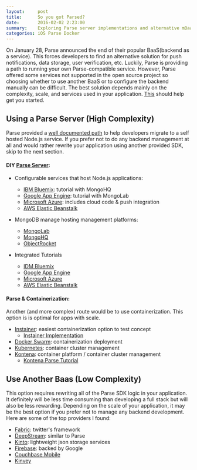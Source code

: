```yaml
---
layout:     post
title:      So you got Parsed?
date:       2016-02-02 2:23:00
summary:    Exploring Parse server implementations and alternative mBaaS providers
categories: iOS Parse Docker
---
```

On January 28, Parse announced the end of their popular BaaS(backend as a service). This forces developers to find an alternative solution for push notifications, data storage, user verification, etc. Luckily, Parse is providing a path to running your own Parse-compatible service. However, Parse offered some services not supported in the open source project so choosing whether to use another BaaS or to configure the backend manually can be difficult. The best solution depends mainly on the complexity, scale, and services used in your application. [This](https://github.com/relatedcode/ParseAlternatives) should help get you started.




## Using a Parse Server (High Complexity)
Parse provided a [well documented path](https://parse.com/docs/server/guide) to help developers migrate to a self hosted Node.js service. If you prefer not to do any backend management at all and would rather rewrite your application using another provided SDK, skip to the next section.

#### DIY [Parse Server](https://github.com/ParsePlatform/parse-server):

* Configurable services that host Node.js applications:
	* [IBM Bluemix](https://console.ng.bluemix.net/): tutorial with MongoHQ
	* [Google App Engine](https://cloud.google.com/nodejs/): tutorial with MongoLab
	* [Microsoft Azure](https://azure.microsoft.com/en-us/): includes cloud code & push integration
	* [AWS Elastic Beanstalk](https://aws.amazon.com/elasticbeanstalk/)

* MongoDB manage hosting management platforms:
	* [MongoLab](https://mongolab.com)
	* [MongoHQ](https://www.compose.io/mongodb/)
	* [ObjectRocket](http://objectrocket.com/mongodb/)

* Integrated Tutorials
	* [IDM Bluemix](https://console.ng.bluemix.net/)
	* [Google App Engine](https://medium.com/google-cloud/deploying-parse-server-to-google-app-engine-6bc0b7451d50)
	* [Microsoft Azure](https://azure.microsoft.com/en-us/blog/azure-welcomes-parse-developers/)
	* [AWS Elastic Beanstalk](https://gist.github.com/hassy/48bae515c393e9214d3f)



#### Parse & Containerization:
Another (and more complex) route would be to use containerization. This option is is optimal for apps with scale.

* [Instainer](http://beta.instainer.com/): easiest containerization option to test concept
	* [Instainer Implementation](https://hub.docker.com/r/instainer/parse-server/)
* [Docker Swarm](https://www.docker.com/products/docker-swarm): containerization deployment	 
* [Kubernetes](http://kubernetes.io/): container cluster management
* [Kontena](http://www.kontena.io/): container platform / container cluster management
	* [Kontena Parse Tutorial](http://blog.kontena.io/how-to-install-and-run-private-parse-server-in-production/)



## Use Another Baas (Low Complexity)
This option requires rewriting all of the Parse SDK logic in your application. It definitely will be less time consuming than developing a full stack but will also be less rewarding. Depending on the scale of your application, it may be the best option if you prefer not to manage any backend development. Here are some of the top providers I found:

* [Fabric](https://get.fabric.io/): twitter's framework
* [DeepStream](http://deepstream.io/): similar to Parse
* [Kinto](http://kinto.readthedocs.org/en/latest/): lightweight json storage services
* [Firebase](https://www.firebase.com/): backed by Google
* [Couchbase Mobile](http://www.couchbase.com/)
* [Kinvey](http://www.kinvey.com/)
